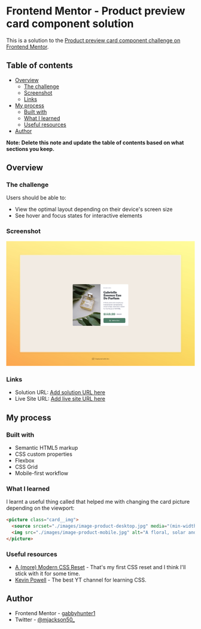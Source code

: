 # Frontend Mentor - Product preview card component solution

This is a solution to the [Product preview card component challenge on Frontend Mentor](https://www.frontendmentor.io/challenges/product-preview-card-component-GO7UmttRfa).

## Table of contents

- [Overview](#overview)
  - [The challenge](#the-challenge)
  - [Screenshot](#screenshot)
  - [Links](#links)
- [My process](#my-process)
  - [Built with](#built-with)
  - [What I learned](#what-i-learned)
  - [Useful resources](#useful-resources)
- [Author](#author)

**Note: Delete this note and update the table of contents based on what sections you keep.**

## Overview

### The challenge

Users should be able to:

- View the optimal layout depending on their device's screen size
- See hover and focus states for interactive elements

### Screenshot

![](./screenshot.jpeg)

### Links

- Solution URL: [Add solution URL here](https://your-solution-url.com)
- Live Site URL: [Add live site URL here](https://your-live-site-url.com)

## My process

### Built with

- Semantic HTML5 markup
- CSS custom properties
- Flexbox
- CSS Grid
- Mobile-first workflow

### What I learned

I learnt a useful thing called <source> that helped me with changing the card picture depending on the viewport:

```html
<picture class="card__img">
  <source srcset="./images/image-product-desktop.jpg" media="(min-width: 600px)" />
  <img src="./images/image-product-mobile.jpg" alt="A floral, solar and voluptuous interpretation composed by Olivier Polge, Perfumer-Creator for the House of CHANEL" />
</picture>
```

### Useful resources

- [A (more) Modern CSS Reset](https://piccalil.li/blog/a-more-modern-css-reset/) - That's my first CSS reset and I think I'll stick with it for some time.
- [Kevin Powell](https://www.youtube.com/@KevinPowell) - The best YT channel for learning CSS.

## Author

- Frontend Mentor - [gabbyhunter1](https://www.frontendmentor.io/profile/gabbyhunter1)
- Twitter - [@mjackson50\_](https://x.com/mjackson50_)
